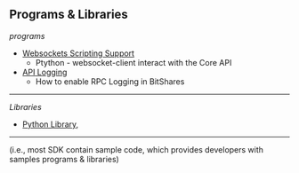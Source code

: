 ## Programs & Libraries


*programs*

- [Websockets Scripting Support](/forge/program_libraries/websocket_scripting_support.md#websockets-scripting-support)
  - Ptython - websocket-client interact with the Core API
- [API Logging](/forge/program_libraries/api_logging.md#api-logging)
  - How to enable RPC Logging in BitShares

***
*Libraries*

- [Python Library,](http://pybitshares.com/)

***



(i.e., most SDK contain sample code, which provides developers with samples programs & libraries)
